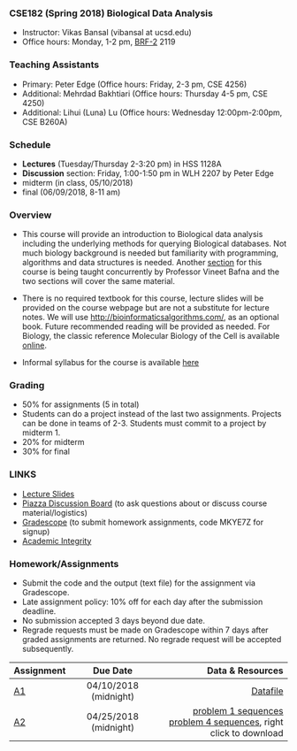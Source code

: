 ### CSE182 (Spring 2018) Biological Data Analysis

- Instructor: Vikas Bansal (vibansal at ucsd.edu)
- Office hours: Monday, 1-2 pm, [BRF-2](https://www.google.com/maps/place/Biomedical+Research+Facility+II,+UCSD/@32.8744664,-117.2371338,17z/data=!3m1!4b1!4m5!3m4!1s0x80dc06cf83785c07:0xef0daf822e4bf0d4!8m2!3d32.8744664!4d-117.2349451) 2119

### Teaching Assistants
- Primary: Peter Edge (Office hours: Friday, 2-3 pm, CSE 4256)
- Additional: Mehrdad Bakhtiari (Office hours: Thursday 4-5 pm, CSE 4250)
- Additional: Lihui (Luna) Lu (Office hours: Wednesday 12:00pm-2:00pm, CSE B260A)

### Schedule 

- **Lectures** (Tuesday/Thursday 2-3:20 pm) in HSS 1128A
- **Discussion** section: Friday, 1:00-1:50 pm in WLH 2207 by Peter Edge
- midterm (in class, 05/10/2018)
- final (06/09/2018, 8-11 am) 

### Overview 

- This course will provide an introduction to Biological data analysis including the underlying methods for querying Biological databases. Not much biology background is needed but familiarity with programming, algorithms and data structures is needed. Another [section](http://proteomics.ucsd.edu/vbafna/teaching-2/cse182-biological-data-analysis/) for this course is being taught concurrently by Professor Vineet Bafna and the two sections will cover the same material. 

- There is no required textbook for this course, lecture slides will be provided on the course webpage but are not a substitute for lecture notes. We will use  http://bioinformaticsalgorithms.com/, as an optional book.  Future recommended reading will be provided as needed. For Biology, the classic reference  Molecular Biology of the Cell  is available [online](http://www.ncbi.nlm.nih.gov/books/NBK21054/).

- Informal syllabus for the course is available [here](https://www.dropbox.com/s/rcpdzixvjgg6fds/syllabus_outline.pdf?dl=0)


### Grading

 - 50% for assignments (5 in total)
 - Students can do a project instead of the last two assignments. Projects can be done in teams of 2-3. Students must commit to a project by midterm 1. 
 - 20% for midterm
 - 30% for final 

### LINKS
 - [Lecture Slides](https://github.com/vibansal/CSE182/blob/master/lectures/readme.md)
 - [Piazza Discussion Board](https://piazza.com/ucsd/spring2018/cse182) (to ask questions about or discuss course material/logistics)
 - [Gradescope](https://gradescope.com/) (to submit homework assignments, code MKYE7Z for signup)
 - [Academic Integrity](https://www.dropbox.com/s/s7ugrqp3ykpu5np/AcademicIntegrityPolicy.pdf?dl=0)
 
### Homework/Assignments

- Submit the code and the output (text file) for the assignment via Gradescope. 
- Late assignment policy: 10% off for each day after the submission deadline. 
- No submission accepted 3 days beyond due date.
- Regrade requests must be made on Gradescope within 7 days after graded assignments are returned. No regrade request will be accepted subsequently.

| Assignment | Due Date  | Data & Resources |
| ------------- |:-------------:| -----:|
| [A1](https://github.com/vibansal/CSE182/blob/master/assignments/a1.pdf) | 04/10/2018 (midnight) | [Datafile](https://github.com/vibansal/CSE182/blob/master/assignments/datafile.txt) | 
| [A2](https://raw.githubusercontent.com/vibansal/CSE182/master/assignments/p1seqs.txt) | 04/25/2018 (midnight) | [problem 1 sequences](assignments/p1seqs.txt) <br> [problem 4 sequences](https://raw.githubusercontent.com/vibansal/CSE182/master/assignments/p4seqs.txt), right click to download |



